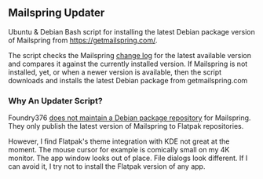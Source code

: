 ## Mailspring Updater

Ubuntu & Debian Bash script for installing the latest Debian package version of Mailspring from https://getmailspring.com/.

The script checks the Mailspring [change log](https://raw.githubusercontent.com/Foundry376/Mailspring/master/CHANGELOG.md) for the latest available version
and compares it against the currently installed version. If Mailspring is not installed, yet, or when a newer version is available, then the script downloads
and installs the latest Debian package from getmailspring.com

### Why An Updater Script?

Foundry376 [does not maintain a Debian package repository](https://github.com/Foundry376/Mailspring/issues/999) for Mailspring.
They only publish the latest version of Mailspring to Flatpak repositories.

However, I find Flatpak's theme integration with KDE not great at the moment. The mouse cursor for example is comically small on my 4K monitor. The app window looks out of place.
File dialogs look different. If I can avoid it, I try not to install the Flatpak version of any app.
